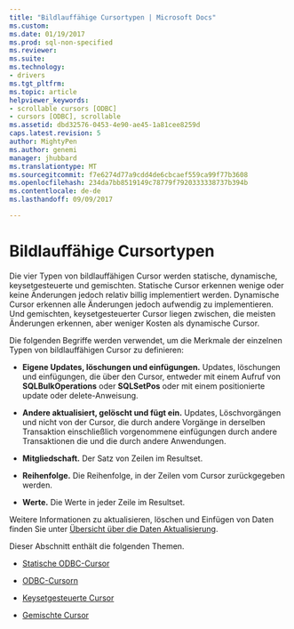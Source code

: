 ```yaml
---
title: "Bildlauffähige Cursortypen | Microsoft Docs"
ms.custom: 
ms.date: 01/19/2017
ms.prod: sql-non-specified
ms.reviewer: 
ms.suite: 
ms.technology:
- drivers
ms.tgt_pltfrm: 
ms.topic: article
helpviewer_keywords:
- scrollable cursors [ODBC]
- cursors [ODBC], scrollable
ms.assetid: dbd32576-0453-4e90-ae45-1a81cee8259d
caps.latest.revision: 5
author: MightyPen
ms.author: genemi
manager: jhubbard
ms.translationtype: MT
ms.sourcegitcommit: f7e6274d77a9cdd4de6cbcaef559ca99f77b3608
ms.openlocfilehash: 234da7bb8519149c78779f7920333338737b394b
ms.contentlocale: de-de
ms.lasthandoff: 09/09/2017

---
```

# <a name="scrollable-cursor-types"></a>Bildlauffähige Cursortypen
Die vier Typen von bildlauffähigen Cursor werden statische, dynamische, keysetgesteuerte und gemischten. Statische Cursor erkennen wenige oder keine Änderungen jedoch relativ billig implementiert werden. Dynamische Cursor erkennen alle Änderungen jedoch aufwendig zu implementieren. Und gemischten, keysetgesteuerter Cursor liegen zwischen, die meisten Änderungen erkennen, aber weniger Kosten als dynamische Cursor.  
  
 Die folgenden Begriffe werden verwendet, um die Merkmale der einzelnen Typen von bildlauffähigen Cursor zu definieren:  
  
-   **Eigene Updates, löschungen und einfügungen.** Updates, löschungen und einfügungen, die über den Cursor, entweder mit einem Aufruf von **SQLBulkOperations** oder **SQLSetPos** oder mit einem positionierte update oder delete-Anweisung.  
  
-   **Andere aktualisiert, gelöscht und fügt ein.** Updates, Löschvorgängen und nicht von der Cursor, die durch andere Vorgänge in derselben Transaktion einschließlich vorgenommene einfügungen durch andere Transaktionen die und die durch andere Anwendungen.  
  
-   **Mitgliedschaft.** Der Satz von Zeilen im Resultset.  
  
-   **Reihenfolge.** Die Reihenfolge, in der Zeilen vom Cursor zurückgegeben werden.  
  
-   **Werte.** Die Werte in jeder Zeile im Resultset.  
  
 Weitere Informationen zu aktualisieren, löschen und Einfügen von Daten finden Sie unter [Übersicht über die Daten Aktualisierung](../../../odbc/reference/develop-app/updating-data-overview.md).  
  
 Dieser Abschnitt enthält die folgenden Themen.  
  
-   [Statische ODBC-Cursor](../../../odbc/reference/develop-app/odbc-static-cursors.md)  
  
-   [ODBC-Cursorn](../../../odbc/reference/develop-app/odbc-dynamic-cursors.md)  
  
-   [Keysetgesteuerte Cursor](../../../odbc/reference/develop-app/keyset-driven-cursors.md)  
  
-   [Gemischte Cursor](../../../odbc/reference/develop-app/mixed-cursors.md)

